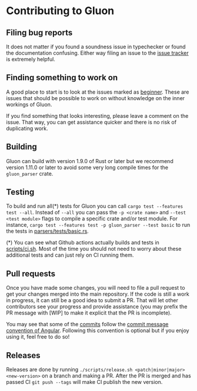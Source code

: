 # Contributing to Gluon

## Filing bug reports

It does not matter if you found a soundness issue in typechecker or found the documentation confusing. Either way filing an issue to the [issue tracker][] is extremely helpful.

[issue tracker]:https://github.com/gluon-lang/gluon/issues

## Finding something to work on

A good place to start is to look at the issues marked as [beginner][]. These are issues that should be possible to work on without knowledge on the inner workings of Gluon.

If you find something that looks interesting, please leave a comment on the issue. That way, you can get assistance quicker and there is no risk of duplicating work.

[beginner]:https://github.com/gluon-lang/gluon/labels/Beginner

## Building

Gluon can build with version 1.9.0 of Rust or later but we recommend version 1.11.0 or later to avoid some very long compile times for the `gluon_parser` crate.

## Testing

To build and run all(*) tests for Gluon you can call `cargo test --features test --all`. Instead of `--all` you can pass the `-p <crate name>` and `--test <test module>` flags to compile a specific crate and/or test module. For instance, `cargo test --features test -p gluon_parser --test basic` to run the tests in [parsers/tests/basic.rs](https://github.com/gluon-lang/gluon/blob/master/parser/tests/basic.rs).

(*) You can see what Github actions actually builds and tests in [scripts/ci.sh](https://github.com/gluon-lang/gluon/blob/master/scripts/ci.sh). Most of the time you should not need to worry about these additional tests and can just rely on CI running them.

## Pull requests

Once you have made some changes, you will need to file a pull request to get your changes merged into the main repository. If the code is still a work in progress, it can still be a good idea to submit a PR. That will let other contributors see your progress and provide assistance (you may prefix the PR message with [WIP] to make it explicit that the PR is incomplete).

You may see that some of the [commits][] follow the [commit message convention of Angular][]. Following this convention is optional but if you enjoy using it, feel free to do so!

[commits]:https://github.com/gluon-lang/gluon/commit/9b36d699c63e482969239ed9f84779f7cd1ad2f3
[commit message convention of Angular]:https://github.com/angular/angular.js/blob/master/CONTRIBUTING.md#commit-message-format

## Releases

Releases are done by running `./scripts/release.sh <patch|minor|major> <new-version>` on a branch and making a PR. After the PR is merged and has passed CI `git push --tags` will make CI publish the new version.
